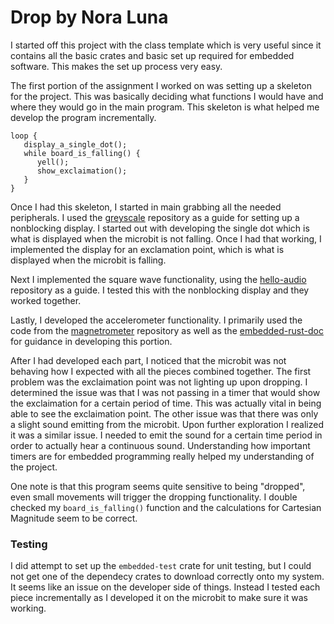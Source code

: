 # Drop by Nora Luna

I started off this project with the class template which is very useful since it contains all the basic crates and basic set up required for embedded software. This makes the set up process very easy. 

The first portion of the assignment I worked on was setting up a skeleton for the project. This was basically deciding what functions I would have and where they would go in the main program. This skeleton is what helped me develop the program incrementally.
```
loop {
   display_a_single_dot();
   while board_is_falling() {
      yell();
      show_exclaimation();
   }
}
```

Once I had this skeleton, I started in main grabbing all the needed peripherals. I used the [greyscale](https://github.com/pdx-cs-rust-embedded/mb2-grayscale/blob/main/src/main.rs) repository as a guide for setting up a nonblocking display. I started out with developing the single dot which is what is displayed when the microbit is not falling. Once I had that working, I implemented the display for an exclamation point, which is what is displayed when the microbit is falling.

Next I implemented the square wave functionality, using the [hello-audio](https://github.com/pdx-cs-rust-embedded/hello-audio/tree/main) repository as a guide. I tested this with the nonblocking display and they worked together. 

Lastly, I developed the accelerometer functionality. I primarily used the code from the [magnetrometer](https://github.com/nrf-rs/microbit/blob/main/examples/magnetometer/src/main.rs) repository as well as the [embedded-rust-doc](https://docs.rust-embedded.org/discovery/microbit/08-i2c/using-a-driver.html) for guidance in developing this portion.

After I had developed each part, I noticed that the microbit was not behaving how I expected with all the pieces combined together. The first problem was the exclaimation point was not lighting up upon dropping. I determined the issue was that I was not passing in a timer that would show the exclaimation for a certain period of time. This was actually vital in being able to see the exclaimation point. The other issue was that there was only a slight sound emitting from the microbit. Upon further exploration I realized it was a similar issue. I needed to emit the sound for a certain time period in order to actually hear a continuous sound. Understanding how important timers are for embedded programming really helped my understanding of the project. 

One note is that this program seems quite sensitive to being "dropped", even small movements will trigger the dropping functionality. I double checked my `board_is_falling()` function and the calculations for Cartesian Magnitude seem to be correct.

### Testing
I did attempt to set up the `embedded-test` crate for unit testing, but I could not get one of the dependecy crates to download correctly onto my system. It seems like an issue on the developer side of things. Instead I tested each piece incrementally as I developed it on the microbit to make sure it was working. 